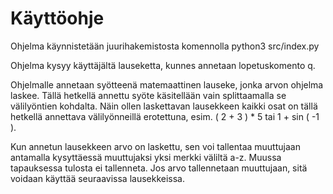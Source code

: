 # Käyttöohje

Ohjelma käynnistetään juurihakemistosta komennolla python3 src/index.py

Ohjelma kysyy käyttäjältä lauseketta, kunnes annetaan lopetuskomento q.

Ohjelmalle annetaan syötteenä matemaattinen lauseke, jonka arvon ohjelma laskee. Tällä hetkellä annettu syöte käsitellään vain splittaamalla se välilyöntien kohdalta. Näin ollen laskettavan lausekkeen kaikki osat on tällä hetkellä annettava välilyönneillä erotettuna, esim. ( 2 + 3 ) * 5 tai 1 + sin ( -1 ).

Kun annetun lausekkeen arvo on laskettu, sen voi tallentaa muuttujaan antamalla kysyttäessä muuttujaksi yksi merkki väliltä a-z. Muussa tapauksessa tulosta ei tallenneta. Jos arvo tallennetaan muuttujaan, sitä voidaan käyttää seuraavissa lausekkeissa.
